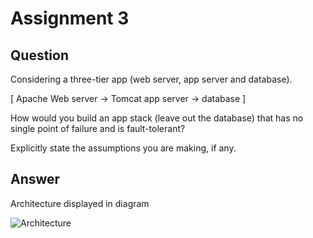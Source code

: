 # Assignment 3

## Question

Considering a three-tier app (web server, app server and database).

[ Apache Web server -> Tomcat app server -> database ]

How would you build an app stack (leave out the database) that has no single point of failure and is fault-tolerant?

Explicitly state the assumptions you are making, if any.

## Answer

Architecture displayed in diagram

![Architecture](Architecture.png)
